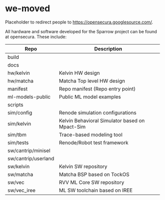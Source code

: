 # we-moved
Placeholder to redirect people to https://opensecura.googlesource.com/.

All hardware and software developed for the Sparrow project can be found at opensecura. These include:

|  Repo                | Description                                     |
| -------------------- | ----------------------------------------------- |
| build                |                                                 |
| docs                 |                                                 |
| hw/kelvin            | Kelvin HW design                                |
| hw/matcha            | Matcha Top level HW design                      |
| manifest             | Repo manifest (Repo entry point)                |
| ml-models-public     | Public ML model examples                        |
| scripts              |                                                 |
| sim/config           | Renode simulation configurations                |
| sim/kelvin           | Kelvin Behavioral Simulator based on Mpact-Sim  |
| sim/tbm              | Trace-based modeling tool                       |
| sim/tests            | Renode/Robot test framework                     |
| sw/cantrip/minisel   |                                                 |
| sw/cantrip/userland  |                                                 |
| sw/kelvin            | Kelvin SW repository                            |
| sw/matcha            | Matcha BSP based on TockOS                      |
| sw/vec               | RVV ML Core SW repository                       |
| sw/vec_iree          | ML SW toolchain based on IREE                   |

